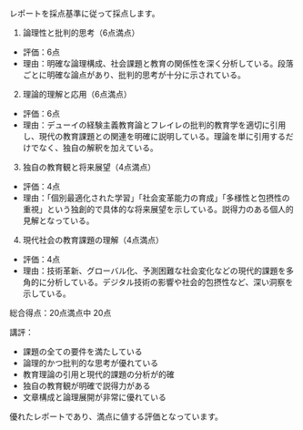 レポートを採点基準に従って採点します。

1. 論理性と批判的思考（6点満点）
- 評価：6点
- 理由：明確な論理構成、社会課題と教育の関係性を深く分析している。段落ごとに明確な論点があり、批判的思考が十分に示されている。

2. 理論的理解と応用（6点満点）
- 評価：6点
- 理由：デューイの経験主義教育論とフレイレの批判的教育学を適切に引用し、現代の教育課題との関連を明確に説明している。理論を単に引用するだけでなく、独自の解釈を加えている。

3. 独自の教育観と将来展望（4点満点）
- 評価：4点
- 理由：「個別最適化された学習」「社会変革能力の育成」「多様性と包摂性の重視」という独創的で具体的な将来展望を示している。説得力のある個人的見解となっている。

4. 現代社会の教育課題の理解（4点満点）
- 評価：4点
- 理由：技術革新、グローバル化、予測困難な社会変化などの現代的課題を多角的に分析している。デジタル技術の影響や社会的包摂性など、深い洞察を示している。

総合得点：20点満点中 20点

講評：
- 課題の全ての要件を満たしている
- 論理的かつ批判的な思考が優れている
- 教育理論の引用と現代的課題の分析が的確
- 独自の教育観が明確で説得力がある
- 文章構成と論理展開が非常に優れている

優れたレポートであり、満点に値する評価となっています。